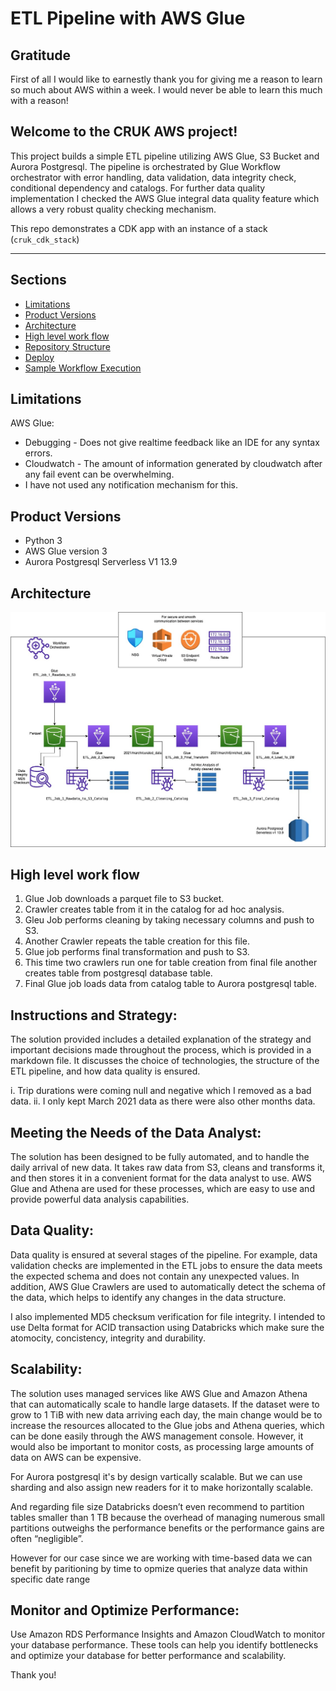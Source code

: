 # ETL Pipeline with AWS Glue

## Gratitude

First of all I would like to earnestly thank you for giving me a reason to learn so much about AWS within a week. I would never be able to learn this much with a reason!

## Welcome to the CRUK AWS project!

This project builds a simple ETL pipeline utilizing AWS Glue, S3 Bucket and Aurora Postgresql. The pipeline is orchestrated by Glue Workflow orchestrator with error handling, data validation, data integrity check, conditional dependency and catalogs. For further data quality implementation I checked the AWS Glue integral data quality feature which allows a very robust quality checking mechanism.

This repo demonstrates a CDK app with an instance of a stack (`cruk_cdk_stack`)

---

## Sections
- [Limitations](#Limitations)
- [Product Versions](#Product-Versions)
- [Architecture](#Architecture)
- [High level work flow](#High-level-work-flow)
- [Repository Structure](#Repository-Structure)
- [Deploy](#Deploy)
- [Sample Workflow Execution](#Sample-Workflow-Execution-and-Notification)

## Limitations
AWS Glue:

- Debugging - Does not give realtime feedback like an IDE for any syntax errors.
- Cloudwatch - The amount of information generated by cloudwatch after any fail event can be overwhelming.
- I have not used any notification mechanism for this.

## Product Versions
* Python 3
* AWS Glue version 3
* Aurora Postgresql Serverless V1 13.9

## Architecture
<img src="images/CRUK_ETL_Orchestration.jpg">

## High level work flow
1. Glue Job downloads a parquet file to S3 bucket.
2. Crawler creates table from it in the catalog for ad hoc analysis.
3. Gleu Job performs cleaning by taking necessary columns and push to S3.
4. Another Crawler repeats the table creation for this file.
5. Glue job performs final transformation and push to S3.
6. This time two crawlers run one for table creation from final file another creates table from postgresql database table.
7. Final Glue job loads data from catalog table to Aurora postgresql table.

## Instructions and Strategy: 
The solution provided includes a detailed explanation of the strategy and important decisions made throughout the process, which is provided in a markdown file. It discusses the choice of technologies, the structure of the ETL pipeline, and how data quality is ensured.

i. Trip durations were coming null and negative which I removed as a bad data.
ii. I only kept March 2021 data as there were also other months data.

## Meeting the Needs of the Data Analyst: 
The solution has been designed to be fully automated, and to handle the daily arrival of new data. It takes raw data from S3, cleans and transforms it, and then stores it in a convenient format for the data analyst to use. AWS Glue and Athena are used for these processes, which are easy to use and provide powerful data analysis capabilities.

## Data Quality:
Data quality is ensured at several stages of the pipeline. For example, data validation checks are implemented in the ETL jobs to ensure the data meets the expected schema and does not contain any unexpected values. In addition, AWS Glue Crawlers are used to automatically detect the schema of the data, which helps to identify any changes in the data structure.

I also implemented MD5 checksum verification for file integrity. I intended to use Delta format for ACID transaction using Databricks which make sure the atomocity, concistency, integrity and durability.

## Scalability:
The solution uses managed services like AWS Glue and Amazon Athena that can automatically scale to handle large datasets. If the dataset were to grow to 1 TiB with new data arriving each day, the main change would be to increase the resources allocated to the Glue jobs and Athena queries, which can be done easily through the AWS management console. However, it would also be important to monitor costs, as processing large amounts of data on AWS can be expensive.

For Aurora postgresql it's by design vartically scalable. But we can use sharding and also assign new readers for it to make horizontally scalable.

And regarding file size Databricks doesn’t even recommend to partition tables smaller than 1 TB because the overhead of managing numerous small partitions outweighs the performance benefits or the performance gains are often “negligible”.

However for our case since we are working with time-based data we can benefit by paritioning by time to opmize queries that analyze data within specific date range

## Monitor and Optimize Performance: 
Use Amazon RDS Performance Insights and Amazon CloudWatch to monitor your database performance. These tools can help you identify bottlenecks and optimize your database for better performance and scalability.

Thank you!
